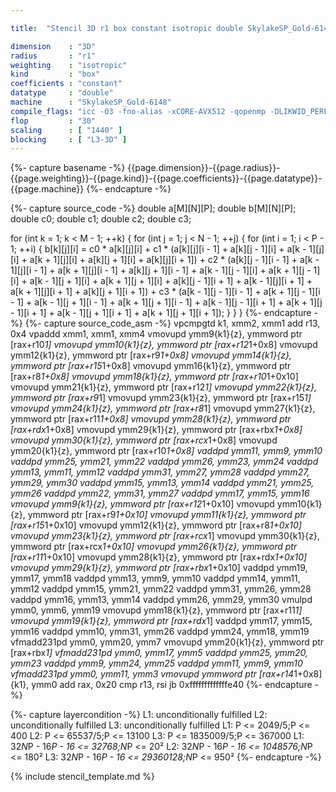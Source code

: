 ```yaml
---

title:  "Stencil 3D r1 box constant isotropic double SkylakeSP_Gold-6148"

dimension    : "3D"
radius       : "r1"
weighting    : "isotropic"
kind         : "box"
coefficients : "constant"
datatype     : "double"
machine      : "SkylakeSP_Gold-6148"
compile_flags: "icc -O3 -fno-alias -xCORE-AVX512 -qopenmp -DLIKWID_PERFMON -Ilikwid-4.3.2/include -Llikwid-4.3.2/lib -Iheaders/dummy.c stencil_compilable.c -o stencil -llikwid"
flop         : "30"
scaling      : [ "1440" ]
blocking     : [ "L3-3D" ]
---
```


{%- capture basename -%}
{{page.dimension}}-{{page.radius}}-{{page.weighting}}-{{page.kind}}-{{page.coefficients}}-{{page.datatype}}-{{page.machine}}
{%- endcapture -%}

{%- capture source_code -%}
double a[M][N][P];
double b[M][N][P];
double c0;
double c1;
double c2;
double c3;

for (int k = 1; k < M - 1; ++k) {
  for (int j = 1; j < N - 1; ++j) {
    for (int i = 1; i < P - 1; ++i) {
      b[k][j][i] =
          c0 * a[k][j][i] +
          c1 * (a[k][j][i - 1] + a[k][j - 1][i] + a[k - 1][j][i] +
                a[k + 1][j][i] + a[k][j + 1][i] + a[k][j][i + 1]) +
          c2 * (a[k][j - 1][i - 1] + a[k - 1][j][i - 1] +
                a[k + 1][j][i - 1] + a[k][j + 1][i - 1] +
                a[k - 1][j - 1][i] + a[k + 1][j - 1][i] +
                a[k - 1][j + 1][i] + a[k + 1][j + 1][i] +
                a[k][j - 1][i + 1] + a[k - 1][j][i + 1] +
                a[k + 1][j][i + 1] + a[k][j + 1][i + 1]) +
          c3 * (a[k - 1][j - 1][i - 1] + a[k + 1][j - 1][i - 1] +
                a[k - 1][j + 1][i - 1] + a[k + 1][j + 1][i - 1] +
                a[k - 1][j - 1][i + 1] + a[k + 1][j - 1][i + 1] +
                a[k - 1][j + 1][i + 1] + a[k + 1][j + 1][i + 1]);
    }
  }
}
{%- endcapture -%}
{%- capture source_code_asm -%}
vpcmpgtd k1, xmm2, xmm1
add r13, 0x4
vpaddd xmm1, xmm1, xmm4
vmovupd ymm9{k1}{z}, ymmword ptr [rax+r10*1]
vmovupd ymm10{k1}{z}, ymmword ptr [rax+r12*1+0x8]
vmovupd ymm12{k1}{z}, ymmword ptr [rax+r9*1+0x8]
vmovupd ymm14{k1}{z}, ymmword ptr [rax+r15*1+0x8]
vmovupd ymm16{k1}{z}, ymmword ptr [rax+r8*1+0x8]
vmovupd ymm18{k1}{z}, ymmword ptr [rax+r10*1+0x10]
vmovupd ymm21{k1}{z}, ymmword ptr [rax+r12*1]
vmovupd ymm22{k1}{z}, ymmword ptr [rax+r9*1]
vmovupd ymm23{k1}{z}, ymmword ptr [rax+r15*1]
vmovupd ymm24{k1}{z}, ymmword ptr [rax+r8*1]
vmovupd ymm27{k1}{z}, ymmword ptr [rax+r11*1+0x8]
vmovupd ymm28{k1}{z}, ymmword ptr [rax+rdx*1+0x8]
vmovupd ymm29{k1}{z}, ymmword ptr [rax+rbx*1+0x8]
vmovupd ymm30{k1}{z}, ymmword ptr [rax+rcx*1+0x8]
vmovupd ymm20{k1}{z}, ymmword ptr [rax+r10*1+0x8]
vaddpd ymm11, ymm9, ymm10
vaddpd ymm25, ymm21, ymm22
vaddpd ymm26, ymm23, ymm24
vaddpd ymm13, ymm11, ymm12
vaddpd ymm31, ymm27, ymm28
vaddpd ymm27, ymm29, ymm30
vaddpd ymm15, ymm13, ymm14
vaddpd ymm21, ymm25, ymm26
vaddpd ymm22, ymm31, ymm27
vaddpd ymm17, ymm15, ymm16
vmovupd ymm9{k1}{z}, ymmword ptr [rax+r12*1+0x10]
vmovupd ymm10{k1}{z}, ymmword ptr [rax+r9*1+0x10]
vmovupd ymm11{k1}{z}, ymmword ptr [rax+r15*1+0x10]
vmovupd ymm12{k1}{z}, ymmword ptr [rax+r8*1+0x10]
vmovupd ymm23{k1}{z}, ymmword ptr [rax+rcx*1]
vmovupd ymm30{k1}{z}, ymmword ptr [rax+rcx*1+0x10]
vmovupd ymm26{k1}{z}, ymmword ptr [rax+r11*1+0x10]
vmovupd ymm28{k1}{z}, ymmword ptr [rax+rdx*1+0x10]
vmovupd ymm29{k1}{z}, ymmword ptr [rax+rbx*1+0x10]
vaddpd ymm19, ymm17, ymm18
vaddpd ymm13, ymm9, ymm10
vaddpd ymm14, ymm11, ymm12
vaddpd ymm15, ymm21, ymm22
vaddpd ymm31, ymm26, ymm28
vaddpd ymm16, ymm13, ymm14
vaddpd ymm26, ymm29, ymm30
vmulpd ymm0, ymm6, ymm19
vmovupd ymm18{k1}{z}, ymmword ptr [rax+r11*1]
vmovupd ymm19{k1}{z}, ymmword ptr [rax+rdx*1]
vaddpd ymm17, ymm15, ymm16
vaddpd ymm10, ymm31, ymm26
vaddpd ymm24, ymm18, ymm19
vfmadd231pd ymm0, ymm20, ymm7
vmovupd ymm20{k1}{z}, ymmword ptr [rax+rbx*1]
vfmadd231pd ymm0, ymm17, ymm5
vaddpd ymm25, ymm20, ymm23
vaddpd ymm9, ymm24, ymm25
vaddpd ymm11, ymm9, ymm10
vfmadd231pd ymm0, ymm11, ymm3
vmovupd ymmword ptr [rax+r14*1+0x8]{k1}, ymm0
add rax, 0x20
cmp r13, rsi
jb 0xfffffffffffffe40
{%- endcapture -%}

{%- capture layercondition -%}
L1: unconditionally fulfilled
L2: unconditionally fulfilled
L3: unconditionally fulfilled
L1: P <= 2049/5;P <= 400
L2: P <= 65537/5;P <= 13100
L3: P <= 1835009/5;P <= 367000
L1: 32*N*P - 16*P - 16 <= 32768;N*P <= 20²
L2: 32*N*P - 16*P - 16 <= 1048576;N*P <= 180²
L3: 32*N*P - 16*P - 16 <= 29360128;N*P <= 950²
{%- endcapture -%}

{% include stencil_template.md %}
